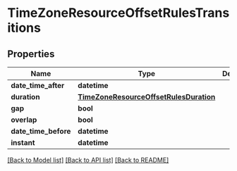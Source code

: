 # TimeZoneResourceOffsetRulesTransitions

## Properties
Name | Type | Description | Notes
------------ | ------------- | ------------- | -------------
**date_time_after** | **datetime** |  | [optional] 
**duration** | [**TimeZoneResourceOffsetRulesDuration**](TimeZoneResourceOffsetRulesDuration.md) |  | [optional] 
**gap** | **bool** |  | [optional] 
**overlap** | **bool** |  | [optional] 
**date_time_before** | **datetime** |  | [optional] 
**instant** | **datetime** |  | [optional] 

[[Back to Model list]](../README.md#documentation-for-models) [[Back to API list]](../README.md#documentation-for-api-endpoints) [[Back to README]](../README.md)


